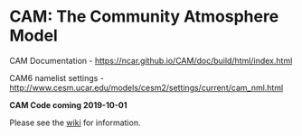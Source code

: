 # CAM: The Community Atmosphere Model

CAM Documentation - https://ncar.github.io/CAM/doc/build/html/index.html

CAM6 namelist settings - http://www.cesm.ucar.edu/models/cesm2/settings/current/cam_nml.html

**CAM Code coming 2019-10-01**

Please see the [wiki](https://github.com/ESCOMP/CAM/wiki) for information.
